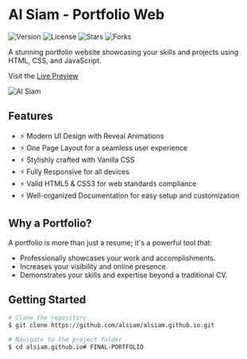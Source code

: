 # Al Siam - Portfolio Web

![Version](https://img.shields.io/github/v/release/alsiam/alsiam.github.io)
![License](https://img.shields.io/github/license/alsiam/alsiam.github.io?color=blue)
![Stars](https://img.shields.io/github/stars/alsiam/alsiam.github.io)
![Forks](https://img.shields.io/github/forks/alsiam/alsiam.github.io)

A stunning portfolio website showcasing your skills and projects using HTML, CSS, and JavaScript.

Visit the [Live Preview](https://alsiam.github.io)

![Al Siam](https://github.com/alsiam/alsiam.github.io/blob/main/assets/imgs/preview.gif)

## Features

- ⚡️ Modern UI Design with Reveal Animations
- ⚡️ One Page Layout for a seamless user experience
- ⚡️ Stylishly crafted with Vanilla CSS
- ⚡️ Fully Responsive for all devices
- ⚡️ Valid HTML5 & CSS3 for web standards compliance
- ⚡️ Well-organized Documentation for easy setup and customization

## Why a Portfolio?

A portfolio is more than just a resume; it's a powerful tool that:

- Professionally showcases your work and accomplishments.
- Increases your visibility and online presence.
- Demonstrates your skills and expertise beyond a traditional CV.

## Getting Started

```bash
# Clone the repository
$ git clone https://github.com/alsiam/alsiam.github.io.git

# Navigate to the project folder
$ cd alsiam.github.io#   F I N A L - P O R T F O L I O  
 